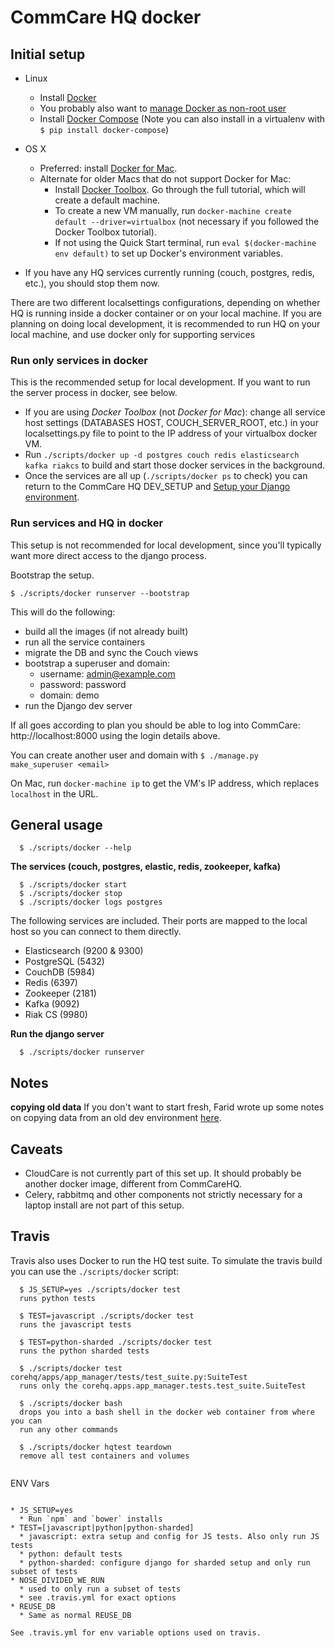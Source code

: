 CommCare HQ docker
==================

Initial setup
-------------
* Linux
   * Install [Docker](https://docs.docker.com/install/linux/docker-ce/ubuntu/#install-using-the-repository)
   * You probably also want to [manage Docker as non-root user](https://docs.docker.com/install/linux/linux-postinstall/#manage-docker-as-a-non-root-user)
   * Install [Docker Compose](https://docs.docker.com/compose/install/) (Note you can also install in a virtualenv with `$ pip install docker-compose`)
* OS X
   * Preferred: install [Docker for Mac](https://docs.docker.com/docker-for-mac/install/).
   * Alternate for older Macs that do not support Docker for Mac:
     * Install [Docker Toolbox](https://docs.docker.com/toolbox/toolbox_install_mac/). Go through the full tutorial, which will create a default machine.
     * To create a new VM manually, run `docker-machine create default --driver=virtualbox` (not necessary if you followed the Docker Toolbox tutorial).
     * If not using the Quick Start terminal, run `eval $(docker-machine env default)` to set up Docker's environment variables.

* If you have any HQ services currently running (couch, postgres, redis, etc.), you should stop them now. 

There are two different localsettings configurations, depending on whether HQ is running inside a docker container or on your local machine. If you are planning on doing local development, it is recommended to run HQ on your local machine, and use docker only for supporting services

### Run only services in docker

This is the recommended setup for local development.  If you want to run the server process in docker, see below.

* If you are using _Docker Toolbox_ (not _Docker for Mac_): change all service host settings (DATABASES HOST, COUCH_SERVER_ROOT, etc.) in your localsettings.py file to point to the IP address of your virtualbox docker VM.
* Run `./scripts/docker up -d postgres couch redis elasticsearch kafka riakcs` to build and start those docker services in the background.
* Once the services are all up (`./scripts/docker ps` to check) you can return to the CommCare HQ DEV_SETUP and [Setup your Django environment](https://github.com/dimagi/commcare-hq/blob/master/DEV_SETUP.md#set-up-your-django-environment).

### Run services and HQ in docker

This setup is not recommended for local development, since you'll typically want more direct access to the django process.

Bootstrap the setup.

```
$ ./scripts/docker runserver --bootstrap
```

This will do the following:

* build all the images (if not already built)
* run all the service containers
* migrate the DB and sync the Couch views
* bootstrap a superuser and domain:
  * username: admin@example.com
  * password: password
  * domain: demo
* run the Django dev server

If all goes according to plan you should be able to log into CommCare: http://localhost:8000 using
the login details above.

You can create another user and domain with `$ ./manage.py make_superuser <email>`

On Mac, run `docker-machine ip` to get the VM's IP address, which replaces `localhost` in the URL.


General usage
-------------

```
  $ ./scripts/docker --help
```

**The services (couch, postgres, elastic, redis, zookeeper, kafka)**
```
  $ ./scripts/docker start
  $ ./scripts/docker stop
  $ ./scripts/docker logs postgres
```
The following services are included. Their ports are mapped to the local host so you can connect to them
directly.

* Elasticsearch (9200 & 9300)
* PostgreSQL (5432)
* CouchDB (5984)
* Redis (6397)
* Zookeeper (2181)
* Kafka (9092)
* Riak CS (9980)

**Run the django server**

```
  $ ./scripts/docker runserver
```

Notes
-----
**copying old data**
If you don't want to start fresh, Farid wrote up some notes on copying data from an old dev environment [here](https://gist.github.com/proteusvacuum/a3884ce8b65681ebaf95).

Caveats
-------

* CloudCare is not currently part of this set up. It should probably be another docker image, different from CommCareHQ.
* Celery, rabbitmq and other components not strictly necessary for a laptop install are not part of this setup.


Travis
------
Travis also uses Docker to run the HQ test suite. To simulate the travis build you can use the `./scripts/docker`
script:

```
  $ JS_SETUP=yes ./scripts/docker test
  runs python tests

  $ TEST=javascript ./scripts/docker test
  runs the javascript tests

  $ TEST=python-sharded ./scripts/docker test
  runs the python sharded tests
  
  $ ./scripts/docker test corehq/apps/app_manager/tests/test_suite.py:SuiteTest
  runs only the corehq.apps.app_manager.tests.test_suite.SuiteTest
  
  $ ./scripts/docker bash
  drops you into a bash shell in the docker web container from where you can
  run any other commands
  
  $ ./scripts/docker hqtest teardown
  remove all test containers and volumes
  
```

ENV Vars
~~~~~~~~

* JS_SETUP=yes
  * Run `npm` and `bower` installs
* TEST=[javascript|python|python-sharded]
  * javascript: extra setup and config for JS tests. Also only run JS tests
  * python: default tests
  * python-sharded: configure django for sharded setup and only run subset of tests
* NOSE_DIVIDED_WE_RUN
  * used to only run a subset of tests
  * see .travis.yml for exact options
* REUSE_DB
  * Same as normal REUSE_DB
 
See .travis.yml for env variable options used on travis.
